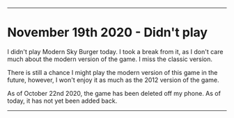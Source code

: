 
***

# November 19th 2020 - Didn't play

I didn't play Modern Sky Burger today. I took a break from it, as I don't care much about the modern version of the game. I miss the classic version.

There is still a chance I might play the modern version of this game in the future, however, I won't enjoy it as much as the 2012 version of the game.

As of October 22nd 2020, the game has been deleted off my phone. As of today, it has not yet been added back.

***
